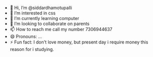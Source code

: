 - 👋 Hi, I’m @siddardhamotupalli
- 👀 I’m interested in css
- 🌱 I’m currently learning computer 
- 💞️ I’m looking to collaborate on parents 
- 📫 How to reach me call my number 7306944637
- 😄 Pronouns: ...
- ⚡ Fun fact: I don't love money, but present day i require money this reason for i studying.

<!---
siddardhamotupalli/siddardhamotupalli is a ✨ special ✨ repository because its `README.md` (this file) appears on your GitHub profile.
You can click the Preview link to take a look at your changes.
--->
